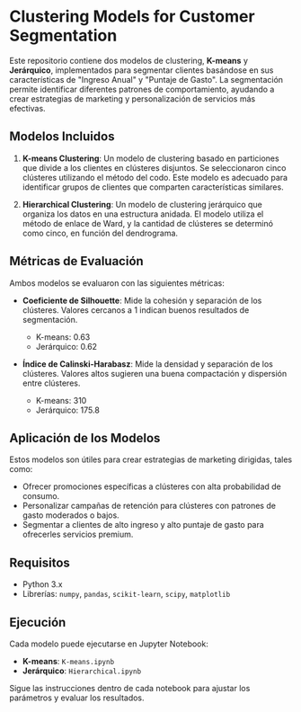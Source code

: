 # Clustering Models for Customer Segmentation

Este repositorio contiene dos modelos de clustering, **K-means** y **Jerárquico**, implementados para segmentar clientes basándose en sus características de "Ingreso Anual" y "Puntaje de Gasto". La segmentación permite identificar diferentes patrones de comportamiento, ayudando a crear estrategias de marketing y personalización de servicios más efectivas.

## Modelos Incluidos

1. **K-means Clustering**: Un modelo de clustering basado en particiones que divide a los clientes en clústeres disjuntos. Se seleccionaron cinco clústeres utilizando el método del codo. Este modelo es adecuado para identificar grupos de clientes que comparten características similares.

2. **Hierarchical Clustering**: Un modelo de clustering jerárquico que organiza los datos en una estructura anidada. El modelo utiliza el método de enlace de Ward, y la cantidad de clústeres se determinó como cinco, en función del dendrograma.

## Métricas de Evaluación

Ambos modelos se evaluaron con las siguientes métricas:

- **Coeficiente de Silhouette**: Mide la cohesión y separación de los clústeres. Valores cercanos a 1 indican buenos resultados de segmentación.
  - K-means: 0.63
  - Jerárquico: 0.62

- **Índice de Calinski-Harabasz**: Mide la densidad y separación de los clústeres. Valores altos sugieren una buena compactación y dispersión entre clústeres.
  - K-means: 310
  - Jerárquico: 175.8

## Aplicación de los Modelos

Estos modelos son útiles para crear estrategias de marketing dirigidas, tales como:
- Ofrecer promociones específicas a clústeres con alta probabilidad de consumo.
- Personalizar campañas de retención para clústeres con patrones de gasto moderados o bajos.
- Segmentar a clientes de alto ingreso y alto puntaje de gasto para ofrecerles servicios premium.

## Requisitos

- Python 3.x
- Librerías: `numpy`, `pandas`, `scikit-learn`, `scipy`, `matplotlib`

## Ejecución

Cada modelo puede ejecutarse en Jupyter Notebook:
- **K-means**: `K-means.ipynb`
- **Jerárquico**: `Hierarchical.ipynb`

Sigue las instrucciones dentro de cada notebook para ajustar los parámetros y evaluar los resultados.
